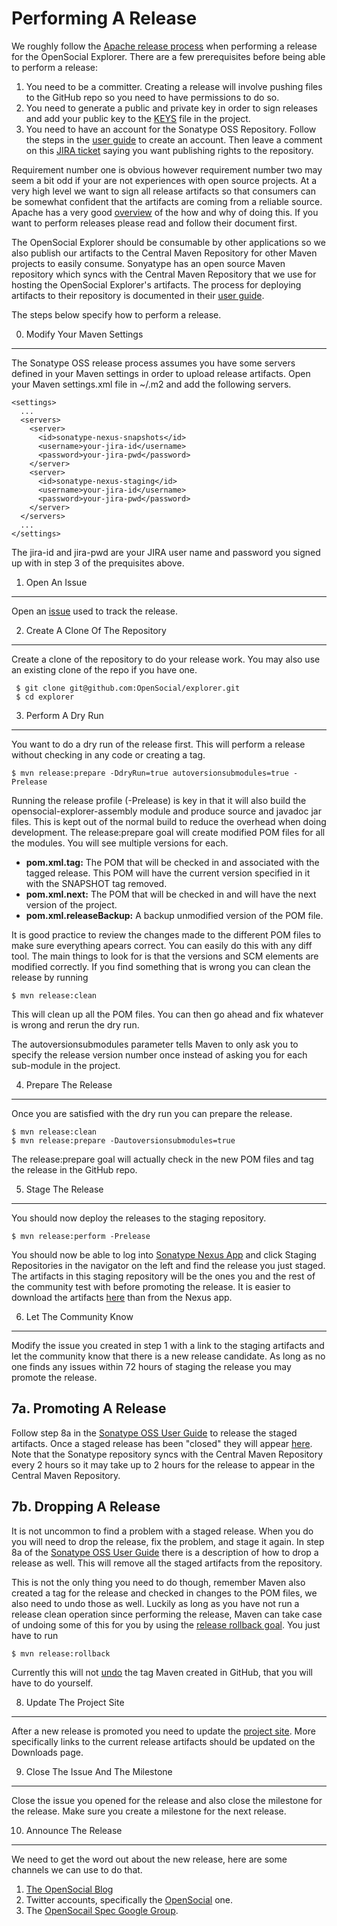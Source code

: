 <!--
 * Licensed to the Apache Software Foundation (ASF) under one
 * or more contributor license agreements.  See the NOTICE file
 * distributed with this work for additional information
 * regarding copyright ownership.  The ASF licenses this file
 * to you under the Apache License, Version 2.0 (the
 * "License"); you may not use this file except in compliance
 * with the License.  You may obtain a copy of the License at
 *
 *   http://www.apache.org/licenses/LICENSE-2.0
 *
 * Unless required by applicable law or agreed to in writing,
 * software distributed under the License is distributed on an
 * "AS IS" BASIS, WITHOUT WARRANTIES OR CONDITIONS OF ANY
 * KIND, either express or implied.  See the License for the
 * specific language governing permissions and limitations
 * under the License.
-->
Performing A Release
====================

We roughly follow the [Apache release process](http://www.apache.org/dev/release-publishing.html)
when performing a release for the OpenSocial Explorer.  There are a few prerequisites before being
able to perform a release:

1.  You need to be a committer.  Creating a release will involve pushing files to the GitHub repo so
you need to have permissions to do so. 
2.  You need to generate a public and private key in order to sign releases and add your public key
to the [KEYS](https://github.com/OpenSocial/explorer/blob/master/KEYS) file in the project.
3.  You need to have an account for the Sonatype OSS Repository.  Follow the steps in the
[user guide](https://docs.sonatype.org/display/Repository/Sonatype+OSS+Maven+Repository+Usage+Guide)
to create an account.  Then leave a comment on this 
[JIRA ticket](https://issues.sonatype.org/browse/OSSRH-5824) saying you want publishing rights
to the repository.

Requirement number one is obvious however requirement number two may seem a bit odd if your are not
experiences with open source projects.  At a very high level we want to sign all release artifacts
so that consumers can be somewhat confident that the artifacts are coming from a reliable source.
Apache has a very good [overview](http://www.apache.org/dev/release-signing.html) of the how and why
of doing this.  If you want to perform releases please read and follow their document first.

The OpenSocial Explorer should be consumable by other applications so we also publish our artifacts
to the Central Maven Repository for other Maven projects to easily consume.  Sonyatype has an open
source Maven repository which syncs with the Central Maven Repository that we use for hosting the
OpenSocial Explorer's artifacts.  The process for deploying artifacts to their repository is
documented in their 
[user guide](https://docs.sonatype.org/display/Repository/Sonatype+OSS+Maven+Repository+Usage+Guide).

The steps below specify how to perform a release.

0.  Modify Your Maven Settings
---------------------

The Sonatype OSS release process assumes you have some servers defined in your Maven settings
in order to upload release artifacts.  Open your Maven settings.xml file in ~/.m2 and add
the following servers.

    <settings>
      ...
      <servers>
        <server>
          <id>sonatype-nexus-snapshots</id>
          <username>your-jira-id</username>
          <password>your-jira-pwd</password>
        </server>
        <server>
          <id>sonatype-nexus-staging</id>
          <username>your-jira-id</username>
          <password>your-jira-pwd</password>
        </server>
      </servers>
      ...
    </settings>

The jira-id and jira-pwd are your JIRA user name and password you signed up with in step 3 
of the prequisites above.

1.  Open An Issue
---------------------

Open an [issue](https://github.com/OpenSocial/explorer/issues) used to track the release.

2. Create A Clone Of The Repository
---------------------
Create a clone of the repository to do your release work.  You may also use an existing clone 
of the repo if you have one.

     $ git clone git@github.com:OpenSocial/explorer.git     
     $ cd explorer

3.  Perform A Dry Run
---------------------
You want to do a dry run of the release first.  This will perform a release without checking in
any code or creating a tag.

    $ mvn release:prepare -DdryRun=true autoversionsubmodules=true -Prelease

Running the release profile (-Prelease) is key in that it will also build the 
opensocial-explorer-assembly module and produce source and javadoc jar files.  This is kept out of
the normal build to reduce the overhead when doing development.  The release:prepare goal will 
create modified POM files for all the modules.  You will see multiple versions for each.

*  <b>pom.xml.tag:</b> The POM that will be checked in and associated with the tagged release.
This POM will have the current version specified in it with the SNAPSHOT tag removed.
*  <b>pom.xml.next:</b> The POM that will be checked in and will have the next version of the 
project.
*  <b>pom.xml.releaseBackup:</b> A backup unmodified version of the POM file.

It is good practice to review the changes made to the different POM files to make sure everything
apears correct.  You can easily do this with any diff tool.  The main things to look for is that
the versions and SCM elements are modified correctly.  If you find something that is wrong you
can clean the release by running 

    $ mvn release:clean

This will clean up all the POM files.  You can then go ahead and fix whatever is wrong and rerun
the dry run.

The autoversionsubmodules parameter tells Maven to only ask you to specify the release version
number once instead of asking you for each sub-module in the project.

4.  Prepare The Release
---------------------
Once you are satisfied with the dry run you can prepare the release.

    $ mvn release:clean
    $ mvn release:prepare -Dautoversionsubmodules=true

<span class="label label-important">The release:prepare goal will actually check in the new POM 
files and tag the release in the GitHub repo.</span>

5.  Stage The Release
---------------------
You should now deploy the releases to the staging repository.

    $ mvn release:perform -Prelease

You should now be able to log into [Sonatype Nexus App](https://oss.sonatype.org) and click Staging
Repositories in the navigator on the left and find the release you just staged.  The artifacts 
in this staging repository will be the ones you and the rest of the community test with before
promoting the release.  It is easier to download the artifacts 
[here](https://oss.sonatype.org/content/groups/staging/org/opensocial/explorer/) 
than from the Nexus app.

6.  Let The Community Know
---------------------

Modify the issue you created in step 1 with a link to the staging artifacts and let the community
know that there is a new release candidate.  As long as no one finds any issues within 72 hours of staging
the release you may promote the release.

7a.  Promoting A Release
---------------------

Follow step 8a in the 
[Sonatype OSS User Guide](https://docs.sonatype.org/display/Repository/Sonatype+OSS+Maven+Repository+Usage+Guide)
to release the staged artifacts.  Once a staged release has been "closed" they will appear 
[here](https://oss.sonatype.org/content/groups/public/org/opensocial/explorer/).  Note that the 
Sonatype repository syncs with the Central Maven Repository every 2 hours so it may take up to
2 hours for the release to appear in the Central Maven Repository.

7b.  Dropping A Release
---------------------

It is not uncommon to find a problem with a staged release.  When you do you will need to drop the
release, fix the problem, and stage it again.  In step 8a of the [Sonatype OSS User Guide](https://docs.sonatype.org/display/Repository/Sonatype+OSS+Maven+Repository+Usage+Guide)
there is a description of how to drop a release as well.  This will remove all the staged artifacts
from the repository.

This is not the only thing you need to do though, remember Maven also created a tag for the release and
checked in changes to the POM files, we also need to undo those as well.  Luckily as long as you have not run
a release clean operation since performing the release, Maven can take case of undoing some of this
for you by using the 
[release rollback goal](http://maven.apache.org/maven-release/maven-release-plugin/examples/rollback-release.html).
You just have to run

    $ mvn release:rollback

<span class="label label-important">Currently this will not [undo](http://jira.codehaus.org/browse/MRELEASE-229) 
the tag Maven created in GitHub, that you will have to do yourself.</span>

8.  Update The Project Site
---------------------

After a new release is promoted you need to update the [project site](../developer/site.html).
More specifically links to the current release artifacts should be updated on the Downloads page.

9.  Close The Issue And The Milestone
---------------------

Close the issue you opened for the release and also close the milestone for the release.  Make sure you
create a milestone for the next release.

10.  Announce The Release
---------------------

We need to get the word out about the new release, here are some channels we can use to do that.

1.  [The OpenSocial Blog](http://blog.opensocial.org/)
2.  Twitter accounts, specifically the [OpenSocial](https://twitter.com/opensocial) one.
3.  The [OpenSocail Spec Google Group](https://groups.google.com/forum/?fromgroups#!forum/opensocial-and-gadgets-spec).



